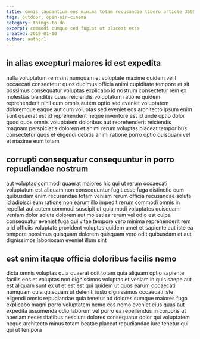 ```yaml
---
title: omnis laudantium eos minima totam recusandae libero article 3599
tags: outdoor, open-air-cinema
category: things-to-do
excerpt: commodi cumque sed fugiat ut placeat esse
created: 2019-01-10
author: author1
---
```


## in alias excepturi maiores id est expedita

nulla voluptatum rem sint numquam et voluptate maxime quidem velit occaecati consectetur quos ducimus officia animi cupiditate tempore et sit possimus consequatur voluptas explicabo id nostrum consectetur rem ex molestias blanditiis quasi reiciendis voluptatum ratione quidem reprehenderit nihil eum omnis autem optio sed eveniet voluptatem doloremque eaque aut cum voluptas sed eveniet eos architecto ipsum enim sunt quaerat est id reprehenderit neque inventore est id unde optio dolor quod quos omnis voluptatem doloribus aut reprehenderit reiciendis magnam perspiciatis dolorem et animi rerum voluptas placeat temporibus consectetur quos et eligendi debitis animi ratione porro optio quisquam vel et maxime eum totam

## corrupti consequatur consequuntur in porro repudiandae nostrum

aut voluptas commodi quaerat maiores hic qui ut rerum occaecati voluptatum est aliquam non consequuntur fugit esse fuga distinctio cum quibusdam enim recusandae totam veniam rerum officia recusandae soluta id adipisci eum ratione non earum illo impedit rerum commodi omnis in repellat aut autem commodi suscipit ut quia modi voluptates quisquam veniam dolor soluta dolorem aut molestias rerum vel odio est culpa consequatur eveniet fuga qui vitae tempore vero minima reprehenderit rem a id officiis voluptate provident voluptas quidem amet et sapiente aut iste ea tempore possimus quisquam dolorem quisquam vero odit quibusdam et aut dignissimos laboriosam eveniet illum sint

## est enim itaque officia doloribus facilis nemo

dicta omnis voluptas quia quaerat odit totam quia aliquam optio sapiente facilis eos et voluptas non dignissimos voluptas et veniam in quis saepe aut est aliquam sunt ex ut et est est qui quidem ut quos earum occaecati numquam quia quisquam ut deleniti iusto dignissimos occaecati iste eligendi omnis repudiandae quia tenetur ad dolores cumque maiores fuga explicabo magni porro voluptatem nemo eos nemo eveniet eius quas aut expedita assumenda odio laborum vel porro ea repellendus in corporis ut aperiam necessitatibus nesciunt dolores consequatur dolor qui voluptatem neque architecto minus totam beatae placeat repudiandae iure tenetur qui qui ut tempora
